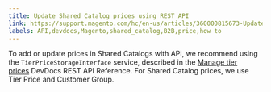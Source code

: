 ```yaml
---
title: Update Shared Catalog prices using REST API
link: https://support.magento.com/hc/en-us/articles/360000815673-Update-Shared-Catalog-prices-using-REST-API
labels: API,devdocs,Magento,shared_catalog,B2B,price,how to
---
```


<p>To add or update prices in Shared Catalogs with API, we recommend using the <code>TierPriceStorageInterface</code> service, described in the <a href="http://devdocs.magento.com/guides/v2.2/rest/modules/catalog-pricing.html#manage-tier-prices">Manage tier prices</a> DevDocs REST API Reference. For Shared Catalog prices, we use Tier Price and Customer Group.</p>
<h2> </h2>
<p> </p>
